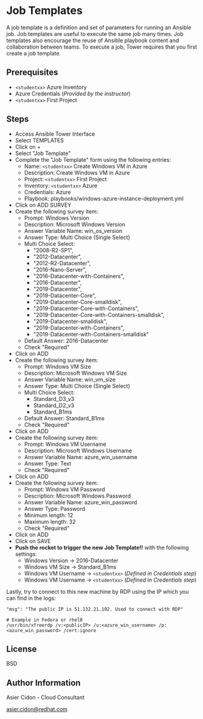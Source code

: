 # Job Templates

A job template is a definition and set of parameters for running an Ansible job. Job templates are useful to execute the same job many times. Job templates also encourage the reuse of Ansible playbook content and collaboration between teams. To execute a job, Tower requires that you first create a job template.

## Prerequisites

-   ``<studentxx>`` Azure Inventory
-   Azure Credentials (_Provided by the instructor_)
-   ``<studentxx>`` First Project

## Steps

-   Access Ansible Tower Interface
-   Select TEMPLATES
-   Click on + 
-   Select "Job Template"
-   Complete the "Job Template" form using the following entries:
    -   Name: ``<studentxx>`` Create Windows VM in Azure
    -   Description: Create Windows VM in Azure
    -   Project: ``<studentxx>`` First Project
    -   Inventory: ``<studentxx>`` Azure
    -   Credentials: Azure
    -   Playbook: playbooks/windows-azure-instance-deployment.yml
-   Click on ADD SURVEY
-   Create the following survey item:
    -   Prompt: Windows Version
    -   Description: Microsoft Windows Version
    -   Answer Variable Name: win_os_version
    -   Answer Type: Multi Choice (Single Select)
    -   Multi Choice Select:
          -  "2008-R2-SP1",
          -  "2012-Datacenter",
          -  "2012-R2-Datacenter",
          -  "2016-Nano-Server",
          -  "2016-Datacenter-with-Containers",
          -  "2016-Datacenter",
          -  "2019-Datacenter",
          -  "2019-Datacenter-Core",
          -  "2019-Datacenter-Core-smalldisk",
          -  "2019-Datacenter-Core-with-Containers",
          -  "2019-Datacenter-Core-with-Containers-smalldisk",
          -  "2019-Datacenter-smalldisk",
          -  "2019-Datacenter-with-Containers",
          -  "2019-Datacenter-with-Containers-smalldisk"
    -   Default Answer:  2016-Datacenter
    -   Check "Required"
-   Click on ADD
-   Create the following survey item:
    -   Prompt: Windows VM Size
    -   Description: Microsoft Windows VM Size
    -   Answer Variable Name: win_vm_size
    -   Answer Type: Multi Choice (Single Select)
    -   Multi Choice Select:
          -  Standard_D3_v3
          -  Standard_D2_v3
          -  Standard_B1ms
    -   Default Answer:  Standard_B1ms
    -   Check "Required"
-   Click on ADD
-   Create the following survey item:
    -   Prompt: Windows VM Username
    -   Description: Microsoft Windows Username
    -   Answer Variable Name: azure_win_username
    -   Answer Type: Text
    -   Check "Required"
-   Click on ADD
-   Create the following survey item:
    -   Prompt: Windows VM Password
    -   Description: Microsoft Windows Password
    -   Answer Variable Name: azure_win_password
    -   Answer Type: Password
    -   Minimum length: 12
    -   Maximum length: 32
    -   Check "Required"
-   Click on ADD
-   Click on SAVE
-   **Push the rocket to trigger the new Job Template!!** with the following settings:
    -   Windows Version -> 2016-Datacenter
    -   Windows VM Size -> Standard_B1ms
    -   Windows VM Username -> ``<studentxx>`` (*Defined in Credentials step*)
    -   Windows VM Username -> ``<studentxx>``  (*Defined in Credentials step*)


Lastly, try to connect to this new machine by RDP using the IP which you can find in the logs:

```
"msg": "The public IP is 51.132.21.102. Used to connect with RDP"
```

```
# Example in Fedora or rhel8
/usr/bin/xfreerdp /v:<publicIP> /u:<azure_win_username> /p:<azure_win_password> /cert:ignore
```

License
-------

BSD

Author Information
------------------

 Asier Cidon - Cloud Consultant

 asier.cidon@redhat.com
